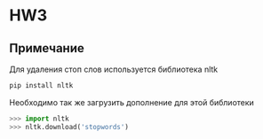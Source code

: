 # HW3
## Примечание

Для удаления стоп слов используется библиотека nltk

```bash
pip install nltk
```

Необходимо так же загрузить дополнение для этой библиотеки

```python
>>> import nltk
>>> nltk.download('stopwords')
```